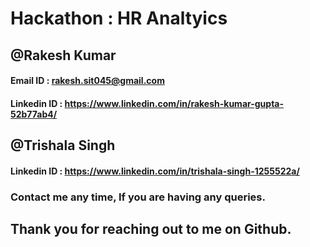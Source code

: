 # Hackathon : HR Analtyics 
## @Rakesh Kumar

#### Email ID : rakesh.sit045@gmail.com
#### Linkedin ID : https://www.linkedin.com/in/rakesh-kumar-gupta-52b77ab4/

## @Trishala Singh 

#### Linkedin ID : https://www.linkedin.com/in/trishala-singh-1255522a/ 



### Contact me any time, If you are having any queries.

## Thank you for reaching out to me on Github. 

